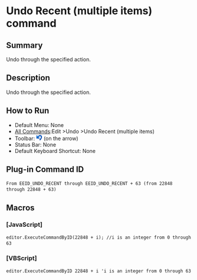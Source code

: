 # Undo Recent (multiple items) command

## Summary

Undo through the specified action.

## Description

Undo through the specified action.

## How to Run

- Default Menu: None
- [All Commands](../tools/all_commands):Edit \>Undo \>Undo Recent (multiple items)
- Toolbar: ![](../../images/editundo.gif) (on the arrow)
- Status Bar: None
- Default Keyboard Shortcut: None

## Plug-in Command ID

```
From EEID_UNDO_RECENT through EEID_UNDO_RECENT + 63 (from 22848 through 22848 + 63)
```

## Macros

### \[JavaScript\]

```
editor.ExecuteCommandByID(22848 + i); //i is an integer from 0 through 63
```

### \[VBScript\]

```
editor.ExecuteCommandByID 22848 + i 'i is an integer from 0 through 63
```
